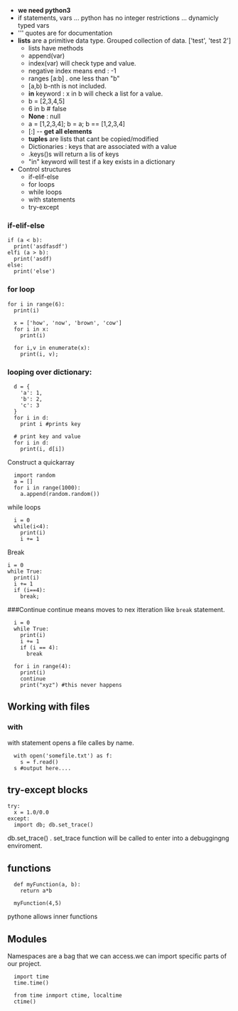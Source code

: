 - **we need python3**
- if statements, vars ... python has no integer restrictions ... dynamicly typed vars 
- ''' quotes are for documentation
- **lists** are a primitive data type. Grouped collection of data. ['test', 'test 2']
  - lists have methods
   - append(var)
   - index(var) will check type and value.
   - negative index means end : -1
   - ranges [a:b] . one less than "b"
   - [a,b) b-nth is not included.
   - **in** keyword : x in b will check a list for a value.
    - b = [2,3,4,5]
    - 6 in b # false
   - **None** : null
   - a = [1,2,3,4]; b = a; b == [1,2,3,4]
   - [:] -- **get all elements**
   - **tuples** are lists that cant be copied/modified
   - Dictionaries : keys that are associated with a value
    - .keys()s will return a lis of keys
    - "in" keyword will test if a key exists in a dictionary
- Control structures
  - if-elif-else
  - for loops
  - while loops
  - with statements
  - try-except

### if-elif-else
```
if (a < b):
  print('asdfasdf')
elfi (a > b):
  print('asdf)
else:
  print('else')
```
### for loop
```
for i in range(6):
  print(i)
```

```
  x = ['how', 'now', 'brown', 'cow']
  for i in x:
    print(i)
```

```
  for i,v in enumerate(x):
    print(i, v);
```
### looping over dictionary:
  ```
    d = {
      'a': 1,
      'b': 2,
      'c': 3
    }
    for i in d:
      print i #prints key
  ```
  
  ```
    # print key and value
    for i in d:
      print(i, d[i])
  ```
  Construct a quickarray
  ```
    import random
    a = []
    for i in range(1000):
      a.append(random.random())
  ```
  while loops
  ```
    i = 0
    while(i<4):
      print(i)
      i += 1
  ```
Break
```
i = 0
while True:
  print(i)
  i += 1
  if (i==4):
    break;
```

###Continue
 continue means moves to nex itteration
 like `break` statement.
  ```
    i = 0
    while True:
      print(i)
      i += 1
      if (i == 4):
        break
  ```
  ```
    for i in range(4):
      print(i)
      continue
      print("xyz") #this never happens
  ```

## Working with files

### with
  with statement opens a file calles by name. 
  ```
    with open('somefile.txt') as f:
      s = f.read()
    s #output here....
  ```
## try-except blocks
  ```
  try:
    x = 1.0/0.0
  except:
    import db; db.set_trace()
  ```
  db.set_trace() . set_trace function will be called to enter into a debuggingng enviroment.
## functions
```
  def myFunction(a, b):
    return a*b

  myFunction(4,5)
```
pythone allows inner functions
## Modules
  Namespaces are a bag that we can access.we can import specific parts of our project.
  ```
    import time
    time.time()
  ```
  ```
    from time inmport ctime, localtime
    ctime()
  ```